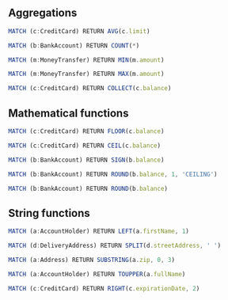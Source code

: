 ## Aggregations

```javascript
MATCH (c:CreditCard) RETURN AVG(c.limit)
```

```javascript
MATCH (b:BankAccount) RETURN COUNT(*)
```

```javascript
MATCH (m:MoneyTransfer) RETURN MIN(m.amount)
```

```javascript
MATCH (m:MoneyTransfer) RETURN MAX(m.amount)
```

```javascript
MATCH (c:CreditCard) RETURN COLLECT(c.balance)
```

## Mathematical functions

```javascript
MATCH (c:CreditCard) RETURN FLOOR(c.balance)
```

```javascript
MATCH (c:CreditCard) RETURN CEIL(c.balance)
```

```javascript
MATCH (b:BankAccount) RETURN SIGN(b.balance)
```

```javascript
MATCH (b:BankAccount) RETURN ROUND(b.balance, 1, 'CEILING')
```

```javascript
MATCH (b:BankAccount) RETURN ROUND(b.balance)
```

## String functions


```javascript
MATCH (a:AccountHolder) RETURN LEFT(a.firstName, 1)
```

```javascript
MATCH (d:DeliveryAddress) RETURN SPLIT(d.streetAddress, ' ')
```

```javascript
MATCH (a:Address) RETURN SUBSTRING(a.zip, 0, 3)
```

```javascript
MATCH (a:AccountHolder) RETURN TOUPPER(a.fullName)
```

```javascript
MATCH (c:CreditCard) RETURN RIGHT(c.expirationDate, 2)
```